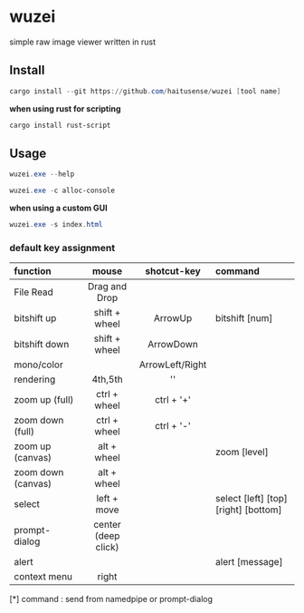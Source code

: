 # wuzei

simple raw image viewer written in rust

## Install

```powershell
cargo install --git https://github.com/haitusense/wuzei [tool name]
```

**when using rust for scripting**

```powershell
cargo install rust-script
```

## Usage

```powershell
wuzei.exe --help
```

```powershell
wuzei.exe -c alloc-console
```

**when using a custom GUI**

```powershell
wuzei.exe -s index.html
```

### default key assignment

| function           | mouse               | shotcut-key     | command |
| :--                | :--:                | :--:            | :--     |
| File Read          | Drag and Drop       |                 | |
| bitshift up        | shift + wheel       | ArrowUp         | bitshift [num] |
| bitshift down      | shift + wheel       | ArrowDown       | |
| mono/color         |                     | ArrowLeft/Right | |
| rendering          | 4th,5th             | '\'             | |
| zoom up   (full)   | ctrl + wheel        | ctrl + '+'      | |
| zoom down (full)   | ctrl + wheel        | ctrl + '-'      | |
| zoom up   (canvas) | alt + wheel         |                 | zoom [level] |
| zoom down (canvas) | alt + wheel         |                 | |
| select             | left + move         |                 | select [left] [top] [right] [bottom] |
| prompt-dialog      | center (deep click) |                 | |
| alert              |                     |                 | alert [message] |
| context menu       | right               |                 | |

[*] command : send from namedpipe or prompt-dialog


